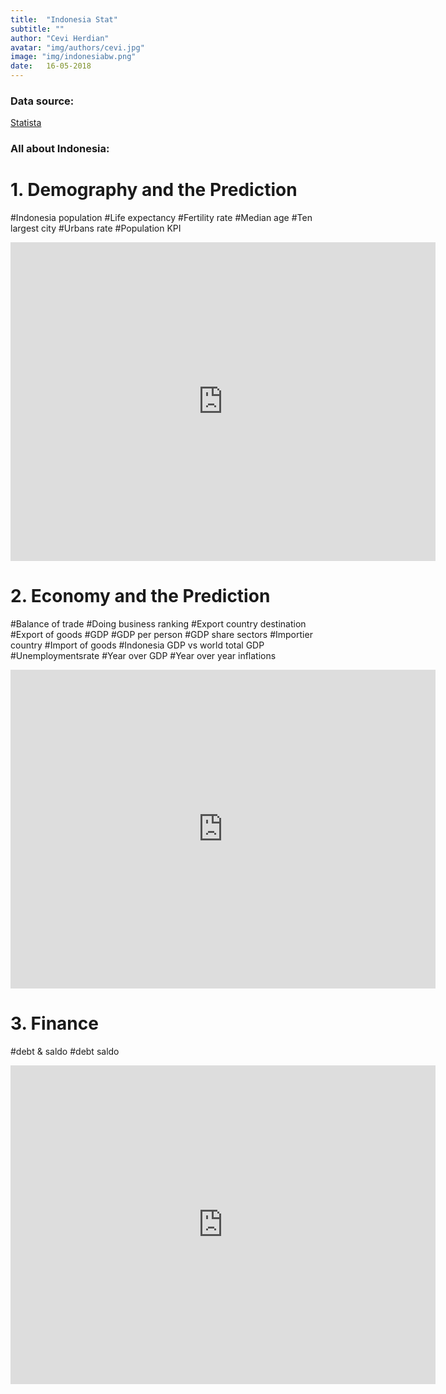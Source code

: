 ```yaml
---
title:  "Indonesia Stat"
subtitle: ""
author: "Cevi Herdian"
avatar: "img/authors/cevi.jpg"
image: "img/indonesiabw.png"
date:   16-05-2018
---
```


### Data source:

[Statista](https://www.statista.com/)



### All about Indonesia:

# 1. Demography and the Prediction 
 
 #Indonesia population
 #Life expectancy
 #Fertility rate
 #Median age
 #Ten largest city
 #Urbans rate
 #Population KPI
 
 <iframe width="680" height="510" src="https://app.powerbi.com/view?r=eyJrIjoiMzY5M2NmM2MtYzUyYi00MzVjLTkzNjYtMDQ4NmUzYzgzNTJmIiwidCI6IjU3NTMyN2Q0LTBmNGMtNGI5ZS1hNzE4LWQwOTViMWMyMzdiNSIsImMiOjh9" frameborder="0" allowFullScreen="true"></iframe>
 

# 2. Economy and the Prediction

#Balance of trade
#Doing business ranking 
#Export country destination
#Export of goods
#GDP
#GDP per person
#GDP share sectors
#Importier country
#Import of goods
#Indonesia GDP vs world total GDP
#Unemploymentsrate
#Year over GDP
#Year over year inflations


<iframe width="680" height="510" src="https://app.powerbi.com/view?r=eyJrIjoiNzYzMzc1ZGItMmQ1YS00YTRjLWIzNDUtNzk1Zjg0OGMwNGRmIiwidCI6IjU3NTMyN2Q0LTBmNGMtNGI5ZS1hNzE4LWQwOTViMWMyMzdiNSIsImMiOjh9" frameborder="0" allowFullScreen="true"></iframe>


# 3. Finance

#debt & saldo
#debt
saldo

<iframe width="680" height="510" src="https://app.powerbi.com/view?r=eyJrIjoiMzg1Y2Q3NDUtOWZlYi00ZTJjLWJiZTUtZGM2M2FlYTIyYmYwIiwidCI6IjU3NTMyN2Q0LTBmNGMtNGI5ZS1hNzE4LWQwOTViMWMyMzdiNSIsImMiOjh9" frameborder="0" allowFullScreen="true"></iframe>



